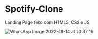 # Spotify-Clone
Landing Page feito com HTML5, CSS e JS

![WhatsApp Image 2022-08-14 at 20 37 16](https://user-images.githubusercontent.com/35382463/184559774-700efa6b-95d5-4abe-95f1-be586ab8c5cc.jpeg)
